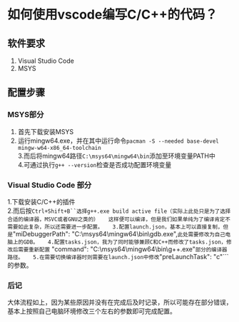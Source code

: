 # 如何使用vscode编写C/C++的代码？  
## 软件要求  
1. Visual Studio Code  
2. MSYS  
## 配置步骤  
### MSYS部分  
1. 首先下载安装MSYS  
2. 运行mingw64.exe，并在其中运行命令``pacman -S --needed base-devel mingw-w64-x86_64-toolchain``  
3.而后将mingw64路径```C:\msys64\mingw64\bin```添加至环境变量PATH中  
4.可通过执行```g++ --version```检查是否成功配置环境变量
### Visual Studio Code 部分
1.下载安装C/C++的插件  
2.而后按```Ctrl+Shift+B``选择g++.exe build active file（实际上此处只是为了选择合适的编译器，MSVC或者GNU之类的）  
这样便可以编译，但是我们如果单纯为了编译肯定不需要如此复杂，所以还需要进一步配置。  
3.配置launch.json，基本上可以直接复制，但是```"miDebuggerPath": "C:\\msys64\\mingw64\\bin\\gdb.exe",```此处需要修改为自己电脑上的GDB。  
4.配置tasks.json，我为了同时能够兼顾C和C++而修改了tasks.json，修改后需要重新配置``` "command": "C:\\msys64\\mingw64\\bin\\g++.exe"```部分的编译器路径。  
5.在需要切换编译器时则需要在launch.json中修改```"preLaunchTask": "c"```的参数。  
### 后记  
大体流程如上，因为某些原因并没有在完成后及时记录，所以可能存在部分错误，基本上按照自己电脑环境修改三个左右的参数即可完成配置。  